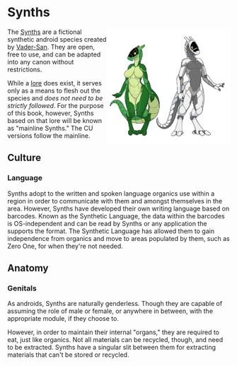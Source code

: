 # Synths

<img src="img/../../img/Synthintro.png" style="float:right;width:20em" />

The [Synths](https://synthspecies.com/) are a fictional synthetic android species created by [Vader-San](https://www.furaffinity.net/user/vader-san). They are open, free to use, and can be adapted into any canon without restrictions.

While a [lore](https://synthspecies.com/wiki/Main_Page) does exist, it serves only as a means to flesh out the species and *does not need to be strictly followed*. For the purpose of this book, however, Synths based on that lore will be known as "mainline Synths." The CU versions follow the mainline.

## Culture

### Language

Synths adopt to the written and spoken language organics use within a region in order to communicate with them and amongst themselves in the area. However, Synths have developed their own writing language based on barcodes. Known as the Synthetic Language, the data within the barcodes is OS-independent and can be read by Synths or any application the supports the format. The Synthetic Language has allowed them to gain independence from organics and move to areas populated by them, such as Zero One, for when they're not needed.

## Anatomy
### Genitals

As androids, Synths are naturally genderless. Though they are capable of assuming the role of male or female, or anywhere in between, with the appropriate module, if they choose to.

However, in order to maintain their internal "organs," they are required to eat, just like organics. Not all materials can be recycled, though, and need to be extracted. Synths have a singular slit between them for extracting materials that can't be stored or recycled.